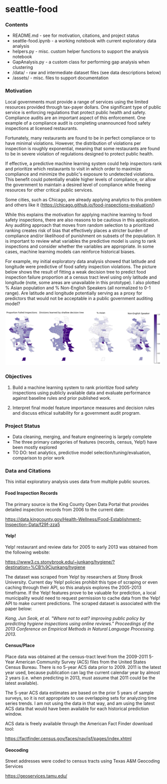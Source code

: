 # seattle-food

### Contents

- README.md - see for motivation, citations, and project status
- seattle-food.ipynb - a working notebook with current exploratory data analysis
- helpers.py - misc. custom helper functions to support the analysis notebook
- GapAnalysis.py - a custom class for performing gap analysis when clustering
- /data/ - raw and intermediate dataset files (see data descriptions below)
- /assets/ - misc. files to support documentation

### Motivation

Local governments must provide a range of services using the limited resources
provided through tax-payer dollars. One significant type of public service is
enforcing regulations that protect public health and safety. Compliance audits
are an important aspect of this enforcement. One example of a compliance audit
is completing unannounced food safety inspections at licensed restaurants.

Fortunately, many restaurants are found to be in perfect compliance or to have
minimal violations. However, the distribution of violations per inspection is
roughly exponential, meaning that some restaurants are found to be in severe
violation of regulations designed to protect public health.

If effective, a predictive machine learning system could help inspectors rank
and prioritize which restaurants to visit in which order to maximize compliance
and minimize the public's exposure to undetected violations. This benefit could
potentially enable higher levels of compliance, or allow the government to
maintain a desired level of compliance while freeing resources for other critical
public services.

Some cities, such as Chicago, are already applying analytics to this problem
and others like it (https://chicago.github.io/food-inspections-evaluation/)

While this explains the motivation for applying machine learning to food safety
inspections, there are also reasons to be cautious in this application. Any
auditing approach that moves from random selection to a prioritized ranking
creates risk of bias that effectively places a stricter burden of
compliance and/or likelihood of punishment on subsets of the population. It is
important to review what variables the predictive model is using to rank
inspections and consider whether the variables are appropriate.
In some cases, machine learning models can reinforce historical biases.

For example, my initial exploratory data analysis showed that latitude and
longitude were predictive of food safety inspection violations. The picture below
shows the result of fitting a weak decision tree to predict food inspection
failure proportion at a census tract level using only latitude and longitude
(note, some areas are unavailable in this prototype). I also
plotted % Asian population and % Non-English Speakers (all normalized to 0-1
range). Are latitude and longitude potentially serving as a proxy for predictors
that would not be acceptable in a public government auditing model?

![Alt text](/assets/choropleth-bias.JPG?raw=true "Choropleth Bias")

### Objectives

1. Build a machine learning system to rank prioritize food safety inspections
using publicly available data and evaluate performance against baseline rules
and prior published work.

2. Interpret final model feature importance measures and decision rules
and discuss ethical suitability for a government audit program.

### Project Status

- Data cleaning, merging, and feature engineering is largely complete
- The three primary categories of features (records, census, Yelp!) have been
mostly explored
- TO DO: text analytics, predictive model selection/tuning/evaluation, comparison
to prior work

### Data and Citations

This initial exploratory analysis uses data from multiple public sources.

#### Food Inspection Records

The primary source is the King County Open Data Portal that provides detailed
inspection records from 2006 to the current date:

https://data.kingcounty.gov/Health-Wellness/Food-Establishment-Inspection-Data/f29f-zza5

#### Yelp!

Yelp! restaurant and review data for 2005 to early 2013 was obtained from the
following website:

https://www3.cs.stonybrook.edu/~junkang/hygiene/?destination=%CB%9Cjunkang/hygiene

The dataset was scraped from Yelp! by researchers at Stony Brook University.
Current day Yelp! policies prohibit this type of scraping or even caching through
their API, so this analysis explores the 2005-2013 timeframe. If the Yelp!
features prove to be valuable for prediction, a local municipality would need to
request permission to cache data from the Yelp! API to make current predictions.
The scraped dataset is associated with the paper below:

*Kang, Jun Seok, et al. "Where not to eat? improving public policy by predicting hygiene inspections using online reviews." Proceedings of the 2013 Conference on Empirical Methods in Natural Language Processing. 2013.*

#### Census/Place

Place data was obtained at the census-tract level from the 2009-2011 5-Year
American Community Survey (ACS) files from the United States Census Bureau.
There is no 5-year ACS data prior to 2009. 2011 is the latest year used, because
publication can lag the current calendar year by almost 2 years (i.e. when
predicting in 2013, must assume that 2011 could be the latest available).

The 5-year ACS data estimates are based on the prior 5 years of sample surveys,
so it is not appropriate to use overlapping sets for analyzing time series
trends. I am not using the data in that way, and am using the latest ACS data
that would have been available for each historical prediction window.

ACS data is freely available through the American Fact Finder download tool:

https://factfinder.census.gov/faces/nav/jsf/pages/index.xhtml

#### Geocoding

Street addresses were coded to census tracts using Texas A&M Geocoding Services

https://geoservices.tamu.edu/
